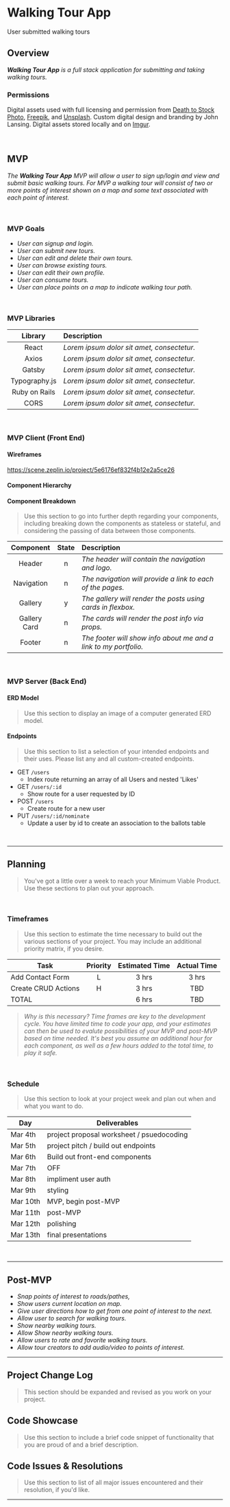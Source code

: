# Walking Tour App
User submitted walking tours


## Overview

_**Walking Tour App** is a full stack application for submitting and taking walking tours._

### Permissions

Digital assets used with full licensing and permission from [Death to Stock Photo](), [Freepik](), and [Unsplash](). Custom digital design and branding by John Lansing. Digital assets stored locally and on [Imgur]().

<br>

## MVP

_The **Walking Tour App** MVP will allow a user to sign up/login and view and submit basic walking tours. For MVP a walking tour will consist of two or more points of interest shown on a map and some text associated with each point of interest._

<br>

### MVP Goals

- _User can signup and login._
- _User can submit new tours._
- _User can edit and delete their own tours._
- _User can browse existing tours._
- _User can edit their own profile._
- _User can consume tours._
- _User can place points on a map to indicate walking tour path._

<br>

### MVP Libraries

|     Library      | Description                                |
| :--------------: | :----------------------------------------- |
|      React       | _Lorem ipsum dolor sit amet, consectetur._ |
|      Axios       | _Lorem ipsum dolor sit amet, consectetur._ |
|     Gatsby       | _Lorem ipsum dolor sit amet, consectetur._ |
|  Typography.js   | _Lorem ipsum dolor sit amet, consectetur._ |
|   Ruby on Rails  | _Lorem ipsum dolor sit amet, consectetur._ |
|       CORS       | _Lorem ipsum dolor sit amet, consectetur._ |

<br>

### MVP Client (Front End)

#### Wireframes

https://scene.zeplin.io/project/5e6176ef832f4b12e2a5ce26

#### Component Hierarchy



#### Component Breakdown

> Use this section to go into further depth regarding your components, including breaking down the components as stateless or stateful, and considering the passing of data between those components.

|  Component   | State | Description                                                      |
| :----------: | :---: | :--------------------------------------------------------------- |
|    Header    |   n   | _The header will contain the navigation and logo._               |
|  Navigation  |   n   | _The navigation will provide a link to each of the pages._       |
|   Gallery    |   y   | _The gallery will render the posts using cards in flexbox._      |
| Gallery Card |   n   | _The cards will render the post info via props._                 |
|    Footer    |   n   | _The footer will show info about me and a link to my portfolio._ |

<br>

### MVP Server (Back End)

#### ERD Model

> Use this section to display an image of a computer generated ERD model.

#### Endpoints

> Use this section to list a selection of your intended endpoints and their uses. Please list any and all custom-created endpoints.

- GET `/users`
	- Index route returning an array of all Users and nested 'Likes'
- GET `/users/:id`
	- Show route for a user requested by ID
- POST `/users`
	- Create route for a new user
- PUT `/users/:id/nominate`
  - Update a user by id to create an association to the ballots table

<br>

***

## Planning

> You've got a little over a week to reach your Minimum Viable Product. Use these sections to plan out your approach.

<br>

### Timeframes

> Use this section to estimate the time necessary to build out the various sections of your project. You may include an additional priority matrix, if you desire.

| Task                | Priority | Estimated Time | Actual Time |
| ------------------- | :------: | :------------: | :---------: |
| Add Contact Form    |    L     |     3 hrs      |    3 hrs    |
| Create CRUD Actions |    H     |     3 hrs      |     TBD     |
| TOTAL               |          |     6 hrs      |     TBD     |

> _Why is this necessary? Time frames are key to the development cycle. You have limited time to code your app, and your estimates can then be used to evalute possibilities of your MVP and post-MVP based on time needed. It's best you assume an additional hour for each component, as well as a few hours added to the total time, to play it safe._

<br>

### Schedule

> Use this section to look at your project week and plan out when and what you want to do.

|  Day   | Deliverables                              |
| ------ | ----------------------------------------- |
|Mar 4th | project proposal worksheet / psuedocoding |
|Mar 5th | project pitch / build out endpoints       |
|Mar 6th | Build out front-end components            |
|Mar 7th | OFF                                       |
|Mar 8th | impliment user auth                       |
|Mar 9th | styling                                   |
|Mar 10th| MVP, begin post-MVP                       |
|Mar 11th| post-MVP                                  |
|Mar 12th| polishing                                 |
|Mar 13th| final presentations                       |

<br>

***

## Post-MVP

- _Snap points of interest to roads/pathes,_
- _Show users current location on map._
- _Give user directions how to get from one point of interest to the next._
- _Allow user to search for walking tours._
- _Show nearby walking tours._
- _Allow Show nearby walking tours._
- _Allow users to rate and favorite walking tours._
- _Allow tour creators to add audio/video to points of interest._

***

## Project Change Log

> This section should be expanded and revised as you work on your project.

## Code Showcase

> Use this section to include a brief code snippet of functionality that you are proud of and a brief description.

## Code Issues & Resolutions

> Use this section to list of all major issues encountered and their resolution, if you'd like.

***
